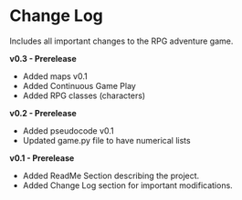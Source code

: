 # Change Log 
Includes all important changes to the RPG adventure game.

**v0.3 - Prerelease**
- Added maps v0.1
- Added Continuous Game Play
- Added RPG classes (characters)

**v0.2 - Prerelease**
- Added pseudocode v0.1
- Updated game.py file to have numerical lists

**v0.1 - Prerelease**
- Added ReadMe Section describing the project.
- Added Change Log section for important modifications.
